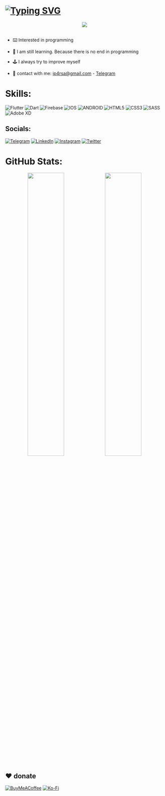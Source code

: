 # <a href="https://git.io/typing-svg"><img src="https://readme-typing-svg.demolab.com?font=Fira+Code&weight=600&size=28&duration=3700&pause=3000&color=B5B5B5&width=435&lines=Here+is+Parsa's+GitHub." alt="Typing SVG" /></a>

<div align="center">
<img src="https://github.com/ip4rsa/TechBlog/assets/117844346/1baab268-f62c-4b90-bd83-54ee4865db55"/>
</div>
<br>

- ⌨️ Interested in programming

- 🎯 I am still learning. Because there is no end in programming

- 🕹️ I always try to improve myself
 
- 📨 contact with me: [ip4rsa@gmail.com](mailto:ip4rsa@gmail.com) - [Telegram](https://t.me/asrapMi)
  
<!-- - 🍕 love the progamming - love the music - love the Sport  -->

# Skills:
![Flutter](https://img.shields.io/badge/Flutter-%2302569B.svg?style=for-the-badge&logo=Flutter&logoColor=white) ![Dart](https://img.shields.io/badge/dart-%230175C2.svg?style=for-the-badge&logo=dart&logoColor=white) ![Firebase](https://img.shields.io/badge/firebase-%23039BE5.svg?style=for-the-badge&logo=firebase) ![IOS](https://img.shields.io/badge/IOS-%2320232a.svg?style=for-the-badge&logo=apple&logoColor=white) ![ANDROID](https://img.shields.io/badge/android-%2320232a.svg?style=for-the-badge&logo=android&logoColor=%a4c639) ![HTML5](https://img.shields.io/badge/html5-%23E34F26.svg?style=for-the-badge&logo=html5&logoColor=white) ![CSS3](https://img.shields.io/badge/css3-%231572B6.svg?style=for-the-badge&logo=css3&logoColor=white) ![SASS](https://img.shields.io/badge/SASS-hotpink.svg?style=for-the-badge&logo=SASS&logoColor=white) ![Adobe XD](https://img.shields.io/badge/Adobe%20XD-470137?style=for-the-badge&logo=Adobe%20XD&logoColor=#FF61F6)


## Socials:
[![Telegram](https://img.shields.io/badge/Telegram-%237289DA.svg?logo=telegram&logoColor=white)](https://t.me/asrapMi)
[![LinkedIn](https://img.shields.io/badge/LinkedIn-%230077B5.svg?logo=linkedin&logoColor=white)](https://linkedin.com/in/ParsaSajjadian)
[![Instagram](https://img.shields.io/badge/Instagram-%23E4405F.svg?logo=Instagram&logoColor=white)](https://instagram.com/ip4rsa)
[![Twitter](https://img.shields.io/badge/Twitter-%231DA1F2.svg?logo=Twitter&logoColor=white)](https://twitter.com/PatsaTesla) 


# GitHub Stats:
<p align="center">
  <img width="48%" src="https://github-readme-stats.vercel.app/api?username=ip4rsa&count_private=true&show_icons=true&theme=dark&hide_border=true"/>
  <img width="48%" src="https://github-readme-streak-stats.herokuapp.com/?user=ip4rsa&theme=dark&hide_border=true&include_all_commits=true&count_private=false&layout=compact"/>
</p>

<!-- ## 📃 Latest Tweet
![](https://gtce.itsvg.in/api?username=ParsaTesla&theme=github_dark) -->

<!-- ### ✍️ Random Dev Quote
![](https://quotes-github-readme.vercel.app/api?type=vetical&theme=light)
 -->
  ## ❤️ donate
  [![BuyMeACoffee](https://img.shields.io/badge/Buy%20Me%20a%20Coffee-ffdd00?style=for-the-badge&logo=buy-me-a-coffee&logoColor=black)](https://buymeacoffee.com/ip4rsa) [![Ko-Fi](https://img.shields.io/badge/Ko--fi-F16061?style=for-the-badge&logo=ko-fi&logoColor=white)](https://www.coffeebede.com/parsatesla) 
<!--  <a href="https://www.coffeebede.com/parsatesla">دونیت تومان</a> -->

  
<!-- Proudly created with GPRM ( https://gprm.itsvg.in ) -->
